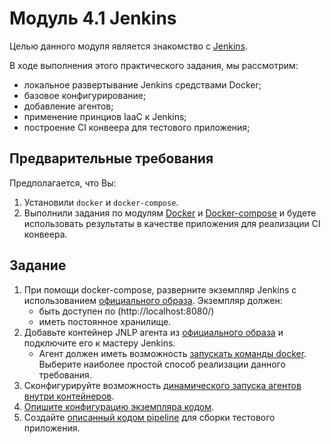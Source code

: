 # Модуль 4.1 Jenkins

Целью данного модуля является знакомство с [Jenkins](https://www.jenkins.io/). 

В ходе выполнения этого практического задания, мы рассмотрим:
- локальное развертывание Jenkins средствами Docker;
- базовое конфигурирование;
- добавление агентов;
- применение принциов IaaC к Jenkins;
- построение CI конвеера для тестового приложения;

## Предварительные требования

Предполагается, что Вы:

1. Установили `docker` и `docker-compose`. 
1. Выполнили задания по модулям [Docker](https://github.com/digital-academy-devops/docker-module) и [Docker-compose](https://github.com/digital-academy-devops/docker-compose-module) и будете использовать результаты в качестве приложения для реализации CI конвеера.


## Задание
1. При помощи docker-compose, разверните экземпляр Jenkins с использованием [официального образа](https://www.google.com/search?q=jenkins+official+docker+image).
   Экземпляр должен:
   - быть доступен по (http://localhost:8080/)
   - иметь постоянное хранилище.
1. Добавьте контейнер JNLP агента из [официального образа](https://www.google.com/search?q=jenkins+jnlp+slave+official+docker+image) и подключите его к мастеру Jenkins.
   - Агент должен иметь возможность [запускать команды docker](https://www.google.com/search?q=how+to+run+docker+inside+docker+container). Выберите наиболее простой способ реализации данного требования. 
1. Сконфигурируйте возможность [динамического запуска агентов внутри контейнеров](https://www.google.com/search?q=jenkins+use+containers+as+agents). 
1. [Опишите конфигурацию экземпляра кодом](https://www.google.com/search?q=jenkins+how+to+store+configuration+as+code).
1. Создайте [описанный кодом pipeline](https://www.google.com/search?q=jenkins+how+to+code+app+pipeline) для сборки тестового приложения.



